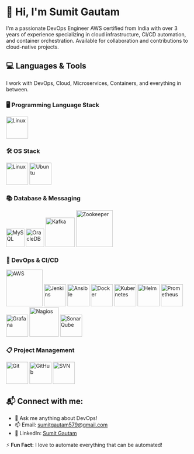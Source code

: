 
# 👋 Hi, I'm Sumit Gautam  

I'm a passionate DevOps Engineer AWS certified from India with over 3 years of experience specializing in cloud infrastructure, CI/CD automation, and container orchestration. Available for collaboration and contributions to cloud-native projects.

## 💻 Languages & Tools
I work with DevOps, Cloud, Microservices, Containers, and everything in between.

### 🖥️ Programming Language Stack
<img src="assets/bash.svg" alt="Linux"  title="BASH" width="60"/>

### 🛠️ OS Stack
<img src="assets/linux.svg" alt="Linux"  title="LINUX" width="60"/> <img src="assets/ubuntu.svg" alt="Ubuntu"  title="Ubuntu" width="60"/>

### 📚 Database & Messaging
<img src="assets/mysql.svg" alt="MySQL"  title='MySQL' width="50"/> <img src="assets/oracle.svg" alt="OracleDB" title='OracleDB' width="50"/> <img src="assets/kafka.svg" alt="Kafka" title='kafka' width="80"/> <img src="assets/apache-zookeeper.svg" alt="Zookeeper" title='zookeeper' width="100"/>

### 🔧 DevOps & CI/CD

<img src="assets/aws.svg" alt="AWS" title='AWS' width="100"/> <img src="assets/jenkins.svg" alt="Jenkins" title='JENKINS' width="60"/> <img src="assets/ansible.svg" alt="Ansible" title='Ansible' width="60"/>  <img src="assets/docker.svg" alt="Docker" title='Docker' width="60"/> <img src="assets/kubernetes.svg" alt="Kubernetes" title='kubernetes' width="60"/> <img src="assets/helm.svg" alt="Helm" title='Helm' width="60"/> <img src="assets/prometheus.svg" alt="Prometheus" title='Prometheus' width="60"/> <img src="assets/grafana.svg" alt="Grafana" title='Grafana' width="60"/> <img src="assets/nagios.svg" alt="Nagios" title='Nagios' width="80"/> <img src="assets/sonarqube.svg" alt="SonarQube" title='SonarQube' width="60"/>


### 📋 Project Management
<img src="assets/git.svg" alt="Git"  title='Git' w width="60"/> <img src="assets/github.svg" alt="GitHub" title='Github' w width="60"/> <img src="assets/svn.svg" alt="SVN" title='SVN' width="60"/>


## 📬 Connect with me:
- 💬 Ask me anything about DevOps!
- 📫 Email: [sumitgautam579@gmail.com](mailto:sumitgautam579@gmail.com)
- 🔗 LinkedIn: [Sumit Gautam](https://www.linkedin.com/in/sumitgautam95783)

⚡ **Fun Fact:** I love to automate everything that can be automated!  
